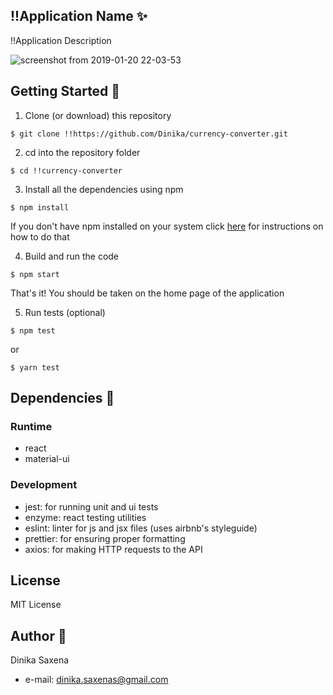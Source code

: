 ## !!Application Name :sparkles:

!!Application Description

![screenshot from 2019-01-20 22-03-53](https://user-images.githubusercontent.com/11242410/51442285-749b0500-1d01-11e9-82fa-902b32cd00d3.png)

## Getting Started :rocket:

1. Clone (or download) this repository

```
$ git clone !!https://github.com/Dinika/currency-converter.git
```

2. cd into the repository folder

```
$ cd !!currency-converter
```

3. Install all the dependencies using npm

```
$ npm install
```

If you don't have npm installed on your system click [here](https://www.npmjs.com/get-npm) for instructions on how to do that

4. Build and run the code

```
$ npm start
```

That's it! You should be taken on the home page of the application

5. Run tests (optional)

```
$ npm test
```

or

```
$ yarn test
```

## Dependencies :pushpin:

### Runtime

- react
- material-ui

### Development

- jest: for running unit and ui tests
- enzyme: react testing utilities
- eslint: linter for js and jsx files (uses airbnb's styleguide)
- prettier: for ensuring proper formatting
- axios: for making HTTP requests to the API

## License

MIT License

## Author :angel:

Dinika Saxena

- e-mail: dinika.saxenas@gmail.com
